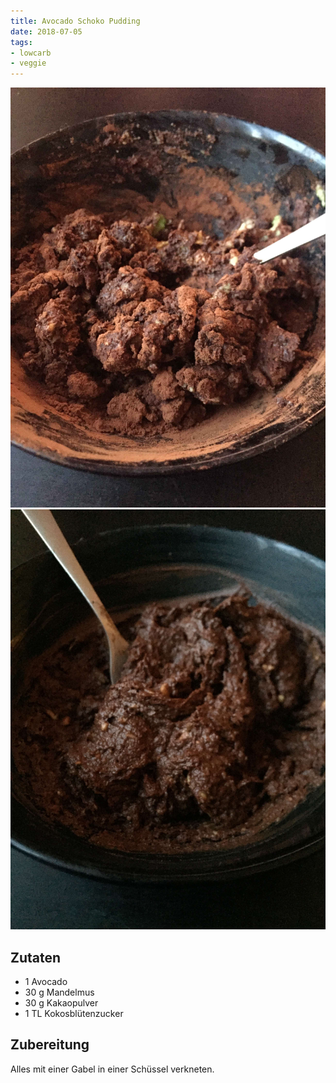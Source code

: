 ```yaml
---
title: Avocado Schoko Pudding
date: 2018-07-05
tags:
- lowcarb
- veggie
---
```


![](/img/avocado-schoko-pudding-1.jpg)
![](/img/avocado-schoko-pudding-2.jpg)

## Zutaten
- 1      Avocado
- 30 g   Mandelmus
- 30 g   Kakaopulver
- 1 TL   Kokosblütenzucker

## Zubereitung
Alles mit einer Gabel in einer Schüssel verkneten.
